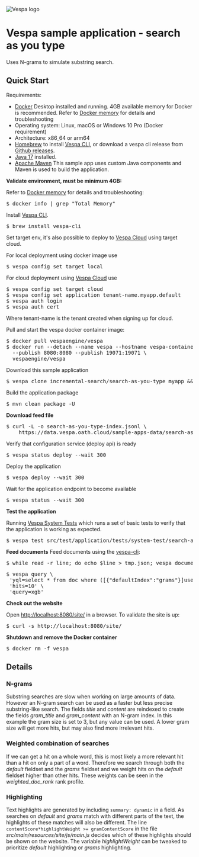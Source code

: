 <!-- Copyright Yahoo. Licensed under the terms of the Apache 2.0 license. See LICENSE in the project root. -->

![Vespa logo](https://vespa.ai/assets/vespa-logo-color.png)

# Vespa sample application - search as you type

Uses N-grams to simulate substring search.


## Quick Start 
Requirements:
* [Docker](https://www.docker.com/) Desktop installed and running. 4GB available memory for Docker is recommended.
  Refer to [Docker memory](https://docs.vespa.ai/en/operations/docker-containers.html#memory)
  for details and troubleshooting
* Operating system: Linux, macOS or Windows 10 Pro (Docker requirement)
* Architecture: x86_64 or arm64 
* [Homebrew](https://brew.sh/) to install [Vespa CLI](https://docs.vespa.ai/en/vespa-cli.html), or download
  a vespa cli release from [Github releases](https://github.com/vespa-engine/vespa/releases).
* [Java 17](https://openjdk.org/projects/jdk/17/) installed.
* [Apache Maven](https://maven.apache.org/install.html) This sample app uses custom Java components and Maven is used
  to build the application.

**Validate environment, must be minimum 4GB:**

Refer to [Docker memory](https://docs.vespa.ai/en/operations/docker-containers.html#memory)
for details and troubleshooting:
<pre>
$ docker info | grep "Total Memory"
</pre>

Install [Vespa CLI](https://docs.vespa.ai/en/vespa-cli.html).

<pre >
$ brew install vespa-cli
</pre>

Set target env, it's also possible to deploy to [Vespa Cloud](https://cloud.vespa.ai/)
using target cloud.

For local deployment using docker image use

<pre data-test="exec">
$ vespa config set target local
</pre>

For cloud deployment using [Vespa Cloud](https://cloud.vespa.ai/) use

<pre>
$ vespa config set target cloud
$ vespa config set application tenant-name.myapp.default
$ vespa auth login 
$ vespa auth cert
</pre>

Where tenant-name is the tenant created when signing up for cloud.

Pull and start the vespa docker container image:

<pre data-test="exec">
$ docker pull vespaengine/vespa
$ docker run --detach --name vespa --hostname vespa-container \
  --publish 8080:8080 --publish 19071:19071 \
  vespaengine/vespa
</pre>

Download this sample application
<pre data-test="exec">
$ vespa clone incremental-search/search-as-you-type myapp && cd myapp
</pre>

Build the application package
<pre data-test="exec" data-test-expect="BUILD SUCCESS" data-test-timeout="300">
$ mvn clean package -U
</pre>

**Download feed file**

<pre data-test="exec">
$ curl -L -o search-as-you-type-index.jsonl \
    https://data.vespa.oath.cloud/sample-apps-data/search-as-you-type-index.jsonl 
</pre>


Verify that configuration service (deploy api) is ready

<pre data-test="exec">
$ vespa status deploy --wait 300
</pre>

Deploy the application

<pre data-test="exec" data-test-assert-contains="Success">
$ vespa deploy --wait 300
</pre>

Wait for the application endpoint to become available

<pre data-test="exec">
$ vespa status --wait 300
</pre>

**Test the application**

Running [Vespa System Tests](https://docs.vespa.ai/en/reference/testing.html)
which runs a set of basic tests to verify that the application is working as expected.

<pre data-test="exec" data-test-assert-contains="Success">
$ vespa test src/test/application/tests/system-test/search-as-you-type-test.json
</pre>

**Feed documents**
Feed documents using the [vespa-cli](https://docs.vespa.ai/en/vespa-cli.html):

<pre data-test="exec">
$ while read -r line; do echo $line > tmp.json; vespa document tmp.json; done < search-as-you-type-index.jsonl
</pre>

<pre data-test="exec" data-test-assert-contains="Ranking with XGBoost Models">
$ vespa query \
 'yql=select * from doc where ([{"defaultIndex":"grams"}]userInput(@query))'\
 'hits=10' \
 'query=xgb'
</pre>

**Check out the website**

Open <http://localhost:8080/site/> in a browser.
To validate the site is up:
<pre data-test="exec" data-test-assert-contains="search as you type">
$ curl -s http://localhost:8080/site/
</pre>


**Shutdown and remove the Docker container**
<pre data-test="after">
$ docker rm -f vespa
</pre>



## Details

### N-grams

Substring searches are slow when working on large amounts of data. However an N-gram search can be used as a faster but less precise substring-like search.
The fields _title_ and _content_ are reindexed to create the fields _gram\_title_ and _gram\_content_ with an N-gram index. In this example the gram size is set to 3, but any value can be used. A lower gram size will get more hits, but may also find more irrelevant hits.

### Weighted combination of searches

If we can get a hit on a whole word, this is most likely a more relevant hit than a hit on only a part of a word. Therefore we search through both the _default_ fieldset and the _grams_ fieldset and we weight hits on the _default_ fieldset higher than other hits. These weights can be seen in the _weighted\_doc\_rank_ rank profile.

### Highlighting

Text highlights are generated by including `summary: dynamic` in a field. As searches on _default_ and _grams_ match with different parts of the text, the highlights of these matches will also be different. The line `contentScore*highlightWeight >= gramContentScore` in the file _src/main/resources/site/js/main.js_ decides which of these highlights should be shown on the website. The variable _highlightWeight_ can be tweaked to prioritize _default_ highlighting or _grams_ highlighting.
